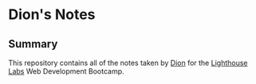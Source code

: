 # Dion's Notes
## Summary
This repository contains all of the notes taken by [Dion](https://github.com/DionKanhai) for the [Lighthouse Labs](https://www.lighthouselabs.ca/) Web Development Bootcamp.